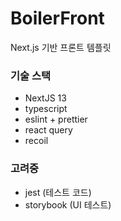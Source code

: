# BoilerFront

Next.js 기반 프론트 템플릿

### 기술 스택

- NextJS 13
- typescript
- eslint + prettier
- react query
- recoil

### 고려중

- jest (테스트 코드)
- storybook (UI 테스트)
